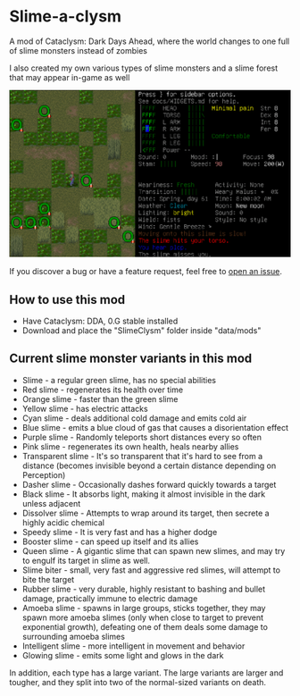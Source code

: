 # Slime-a-clysm

A mod of Cataclysm: Dark Days Ahead, where the world changes to one full of slime monsters instead of zombies

I also created my own various types of slime monsters and a slime forest that may appear in-game as well

![Slime Forest](./screenshot.png)

If you discover a bug or have a feature request, feel free to [open an issue](https://github.com/fungamer2-2/CDDA-Slime-a-clysm/issues/new).

## How to use this mod
- Have Cataclysm: DDA, 0.G stable installed 
- Download and place the "SlimeClysm" folder inside "data/mods" 

## Current slime monster variants in this mod
- Slime - a regular green slime, has no special abilities
- Red slime - regenerates its health over time
- Orange slime - faster than the green slime
- Yellow slime - has electric attacks
- Cyan slime - deals additional cold damage and emits cold air
- Blue slime - emits a blue cloud of gas that causes a disorientation effect
- Purple slime - Randomly teleports short distances every so often
- Pink slime - regenerates its own health, heals nearby allies
- Transparent slime - It's so transparent that it's hard to see from a distance (becomes invisible beyond a certain distance depending on Perception)
- Dasher slime - Occasionally dashes forward quickly towards a target
- Black slime - It absorbs light, making it almost invisible in the dark unless adjacent
- Dissolver slime - Attempts to wrap around its target, then secrete a highly acidic chemical
- Speedy slime - It is very fast and has a higher dodge
- Booster slime - can speed up itself and its allies
- Queen slime - A gigantic slime that can spawn new slimes, and may try to engulf its target in slime as well.
- Slime biter - small, very fast and aggressive red slimes, will attempt to bite the target
- Rubber slime - very durable, highly resistant to bashing and bullet damage, practically immune to electric damage
- Amoeba slime - spawns in large groups, sticks together, they may spawn more amoeba slimes (only when close to target to prevent exponential growth), defeating one of them deals some damage to surrounding amoeba slimes
- Intelligent slime - more intelligent in movement and behavior
- Glowing slime - emits some light and glows in the dark 

In addition, each type has a large variant. The large variants are larger and tougher, and they split into two of the normal-sized variants on death.

